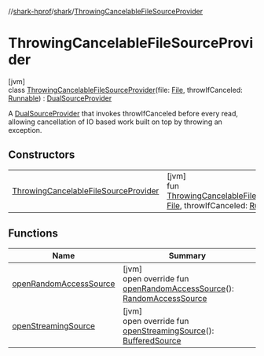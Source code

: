 //[shark-hprof](../../../index.md)/[shark](../index.md)/[ThrowingCancelableFileSourceProvider](index.md)

# ThrowingCancelableFileSourceProvider

[jvm]\
class [ThrowingCancelableFileSourceProvider](index.md)(file: [File](https://docs.oracle.com/javase/8/docs/api/java/io/File.html), throwIfCanceled: [Runnable](https://docs.oracle.com/javase/8/docs/api/java/lang/Runnable.html)) : [DualSourceProvider](../-dual-source-provider/index.md)

A [DualSourceProvider](../-dual-source-provider/index.md) that invokes throwIfCanceled before every read, allowing cancellation of IO based work built on top by throwing an exception.

## Constructors

| | |
|---|---|
| [ThrowingCancelableFileSourceProvider](-throwing-cancelable-file-source-provider.md) | [jvm]<br>fun [ThrowingCancelableFileSourceProvider](-throwing-cancelable-file-source-provider.md)(file: [File](https://docs.oracle.com/javase/8/docs/api/java/io/File.html), throwIfCanceled: [Runnable](https://docs.oracle.com/javase/8/docs/api/java/lang/Runnable.html)) |

## Functions

| Name | Summary |
|---|---|
| [openRandomAccessSource](open-random-access-source.md) | [jvm]<br>open override fun [openRandomAccessSource](open-random-access-source.md)(): [RandomAccessSource](../-random-access-source/index.md) |
| [openStreamingSource](open-streaming-source.md) | [jvm]<br>open override fun [openStreamingSource](open-streaming-source.md)(): [BufferedSource](https://square.github.io/okio/2.x/okio/okio/-buffered-source/index.html) |
